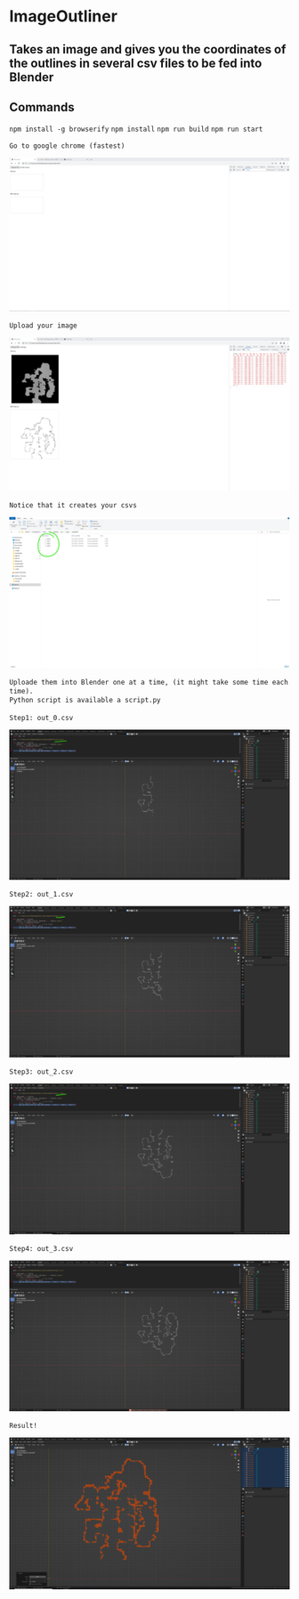 # ImageOutliner

## Takes an image and gives you the coordinates of the outlines in several csv files to be fed into Blender

## Commands
`npm install -g browserify`
`npm install`
`npm run build`
`npm run start`

    Go to google chrome (fastest)

![](./show1.png)

    Upload your image

![](./show2.png)

    Notice that it creates your csvs

![](./show3.png)

    Uploade them into Blender one at a time, (it might take some time each time).
    Python script is available a script.py

    Step1: out_0.csv
![](./show4.png)

    Step2: out_1.csv
![](./show5.png)

    Step3: out_2.csv
![](./show6.png)

    Step4: out_3.csv
![](./show7.png)

    Result!
![](./show8.png)   

